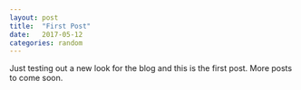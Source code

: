 ```yaml
---
layout: post
title:  "First Post"
date:   2017-05-12
categories: random
---
```


Just testing out a new look for the blog and this is the first post. More 
posts to come soon.
